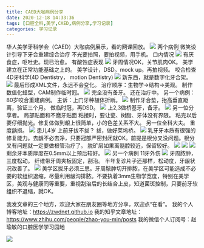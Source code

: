 ```yaml
---
title: CAED大咖病例分享
date: 2020-12-18 14:33:36
tags: [口腔全科,美学,CAED,病例分享,学习记录]
categories: 学习记录
---
```

华人美学牙科学会（CAED）大咖病例展示，看的网课回放。
![](https://zymblog-1258069789.cos.ap-chengdu.myqcloud.com/blog0231-CAEDcases/01.png)
两个病例
微笑设计引导下牙合重建综合治疗
不光要拍照，要拍视频，用手机。
口内情况
![](https://zymblog-1258069789.cos.ap-chengdu.myqcloud.com/blog0231-CAEDcases/02.png)
有厌食症，呕吐史。现已治愈。
有酸蚀症表现
![](https://zymblog-1258069789.cos.ap-chengdu.myqcloud.com/blog0231-CAEDcases/03.png)
牙周情况OK，关节肌肉OK。
美学建立在正常功能基础之上的。
美学设计，DSD。mock up。再拍视频。
咬合检查
4D牙科学(4D Dentistry， motion Dentistry)
![](https://zymblog-1258069789.cos.ap-chengdu.myqcloud.com/blog0231-CAEDcases/04.png)
新东西，就是数字化牙合架。
![](https://zymblog-1258069789.cos.ap-chengdu.myqcloud.com/blog0231-CAEDcases/05.png)
最后形成XML文件，永远不会变化。
治疗顺序：生物学->结构->美观。
制作数值化蜡型，CAM制作临时冠。
![](https://zymblog-1258069789.cos.ap-chengdu.myqcloud.com/blog0231-CAEDcases/06.png)
完全没有备牙。
还在治疗中。
另一个病例：80岁咬合重建病例。
主诉：上门牙种植体折断。 
![](https://zymblog-1258069789.cos.ap-chengdu.myqcloud.com/blog0231-CAEDcases/07.png)
制作牙合垫，抬高垂直距离，验证三个月。
做临时冠，再DSD。
![](https://zymblog-1258069789.cos.ap-chengdu.myqcloud.com/blog0231-CAEDcases/08.png)
上2,3做桥基牙，备牙。
![](https://zymblog-1258069789.cos.ap-chengdu.myqcloud.com/blog0231-CAEDcases/09.png)
另一位分享者。
局部贴面和不磨牙贴面
粘接时，要让瓷、树脂、牙体没有界限。
粘完以后要仔细抛光。修复体做到龈上很简单，小的色差关系不大。
另一位全科大夫。
重度龋损。
![](https://zymblog-1258069789.cos.ap-chengdu.myqcloud.com/blog0231-CAEDcases/10.png)
患儿4岁
上前牙拔不拔？
拔，做好莱坞桥。
![](https://zymblog-1258069789.cos.ap-chengdu.myqcloud.com/blog0231-CAEDcases/11.png)
乳牙牙本质有很强的修复能力。去龋不必去净，只要冠部严密封闭就OK。前提是根分叉没问题。根分叉有问题就一定要做根管治疗了。
脱矿层如果离髓腔较近，保留较好。
![](https://zymblog-1258069789.cos.ap-chengdu.myqcloud.com/blog0231-CAEDcases/12.png)
![](https://zymblog-1258069789.cos.ap-chengdu.myqcloud.com/blog0231-CAEDcases/13.png)
![](https://zymblog-1258069789.cos.ap-chengdu.myqcloud.com/blog0231-CAEDcases/14.png)
剩余牙本质厚度在0.5mm以上预后较好。
![](https://zymblog-1258069789.cos.ap-chengdu.myqcloud.com/blog0231-CAEDcases/15.png)
另一个病例
11牙外伤
![](https://zymblog-1258069789.cos.ap-chengdu.myqcloud.com/blog0231-CAEDcases/16.png)
牙周脓肿，三度松动。
纤维带牙周夹板固定，刮治。
半年复诊片子还那样，松动度，牙龈状况改善了。
![](https://zymblog-1258069789.cos.ap-chengdu.myqcloud.com/blog0231-CAEDcases/17.png)
美学区拔牙必须三思。牙周脓肿切开排脓，在美学区可能造成不必要的软组织退缩，尽量利用龈沟排脓。不要执着3mm生物学宽度，特别在美学区，美观与健康同等重要，重视刮治后的长结合上皮，知道菌斑控制，只要前牙软组织不退缩，就OK。



我发文章的三个地方，欢迎大家在朋友圈等地方分享，欢迎点“在看”。
我的个人博客地址：https://zwdnet.github.io
我的知乎文章地址： https://www.zhihu.com/people/zhao-you-min/posts
我的微信个人订阅号：赵瑜敏的口腔医学学习园地


![](https://zymblog-1258069789.cos.ap-chengdu.myqcloud.com/other/wx.jpg)
